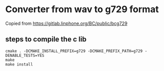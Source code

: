 # Converter from wav to g729 format

Copied from https://gitlab.linphone.org/BC/public/bcg729

## steps to compile the c lib

```
cmake . -DCMAKE_INSTALL_PREFIX=g729 -DCMAKE_PREFIX_PATH=g729 -DENABLE_TESTS=YES
make
make install
```